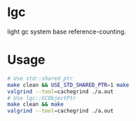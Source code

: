 # lgc

light gc system base reference-counting.

# Usage
```bash
# Use std::shared_ptr
make clean && USE_STD_SHARED_PTR=1 make
valgrind --tool=cachegrind ./a.out
# Use lgc::GCObjectPtr
make clean && make
valgrind --tool=cachegrind ./a.out
```